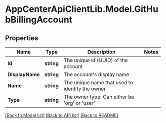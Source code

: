 # AppCenterApiClientLib.Model.GitHubBillingAccount
## Properties

Name | Type | Description | Notes
------------ | ------------- | ------------- | -------------
**Id** | **string** | The unique id (UUID) of the account | 
**DisplayName** | **string** | The account&#x27;s display name | 
**Name** | **string** | The unique name that used to identify the owner | 
**Type** | **string** | The owner type. Can either be &#x27;org&#x27; or &#x27;user&#x27; | 

[[Back to Model list]](../README.md#documentation-for-models) [[Back to API list]](../README.md#documentation-for-api-endpoints) [[Back to README]](../README.md)

